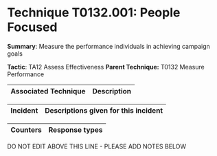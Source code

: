 # Technique T0132.001: People Focused

**Summary**: Measure the performance individuals in achieving campaign goals

**Tactic**: TA12 Assess Effectiveness **Parent Technique:** T0132 Measure Performance


| Associated Technique | Description |
| --------- | ------------------------- |



| Incident | Descriptions given for this incident |
| -------- | -------------------- |



| Counters | Response types |
| -------- | -------------- |


DO NOT EDIT ABOVE THIS LINE - PLEASE ADD NOTES BELOW